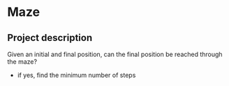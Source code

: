 # Maze

Project description
--------------
Given an initial and final position, can the final position be reached through the maze? 
- if yes, find the minimum number of steps
